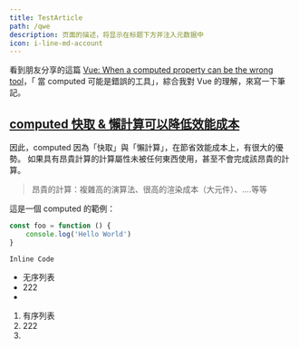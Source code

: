 ```yaml
---
title: TestArticle
path: /qwe
description: 页面的描述，将显示在标题下方并注入元数据中
icon: i-line-md-account
---
```


看到朋友分享的這篇 [Vue: When a computed property can be the wrong tool](https://dev.to/linusborg/vue-when-a-computed-property-can-be-the-wrong-tool-195j)，「 當 computed 可能是錯誤的工具」，綜合我對 Vue 的理解，來寫一下筆記。

## [computed 快取 & 懶計算可以降低效能成本](https://rock070.me/notes/vue/2023-03-22-vue-use-computed-eager#computed-快取-懶計算可以降低效能成本)

因此，computed 因為「快取」與「懶計算」，在節省效能成本上，有很大的優勢。 如果具有昂貴計算的計算屬性未被任何東西使用，甚至不會完成該昂貴的計算。

> 昂貴的計算：複雜高的演算法、很高的渲染成本（大元件）、....等等

這是一個 computed 的範例：

```js
const foo = function () {
    console.log('Hello World')
}
```

`Inline Code`

-   无序列表
-   222
-

1. 有序列表
2. 222
3.
